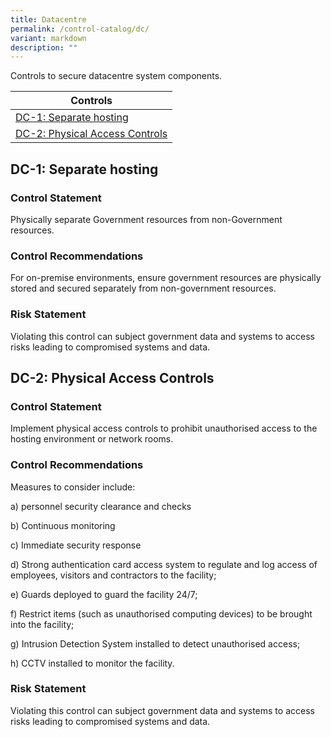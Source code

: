 ```yaml
---
title: Datacentre
permalink: /control-catalog/dc/
variant: markdown
description: ""
---
```

Controls to secure datacentre system components.

| Controls |
| ---- |
| [DC-1: Separate hosting](#dc-1) |
| [DC-2: Physical Access Controls](#dc-2) |


<a id="dc-1"></a>
## DC-1: Separate hosting

### Control Statement

Physically separate Government resources from non-Government resources.

### Control Recommendations

For on-premise environments, ensure government resources are physically stored and secured separately from non-government resources.

### Risk Statement

Violating this control can subject government data and systems to access risks leading to compromised systems and data.



<a id="dc-2"></a>
## DC-2: Physical Access Controls

### Control Statement

Implement physical access controls to prohibit unauthorised access to the hosting environment or network rooms.

### Control Recommendations

Measures to consider include:

a) personnel security clearance and checks

b) Continuous monitoring

c) Immediate security response

d) Strong authentication card access system to regulate and log access of employees, visitors and contractors to the facility;

e) Guards deployed to guard the facility 24/7;

f) Restrict items (such as unauthorised computing devices) to be brought into the facility;

g) Intrusion Detection System installed to detect unauthorised access;

h) CCTV installed to monitor the facility.

### Risk Statement

Violating this control can subject government data and systems to access risks leading to compromised systems and data.




